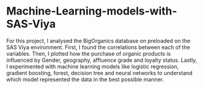# Machine-Learning-models-with-SAS-Viya
For this project, I analysed the BigOrganics database on preloaded on the SAS Viya environment. First, I found the correlations between each of the variables. Then, I plotted how the purchase of organic products is influenced by Gender, geography, affluence grade and loyalty status. Lastly, I experimented with machine learning models like logistic regression, gradient boosting, forest, decision tree and neural networks to understand which model represented the data in the best possible manner.
